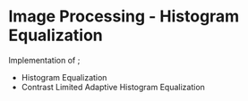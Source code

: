 # Image Processing - Histogram Equalization

Implementation of ;
<ul>
<li>Histogram Equalization</li>
<li>Contrast Limited Adaptive Histogram Equalization</li>
<ul>
